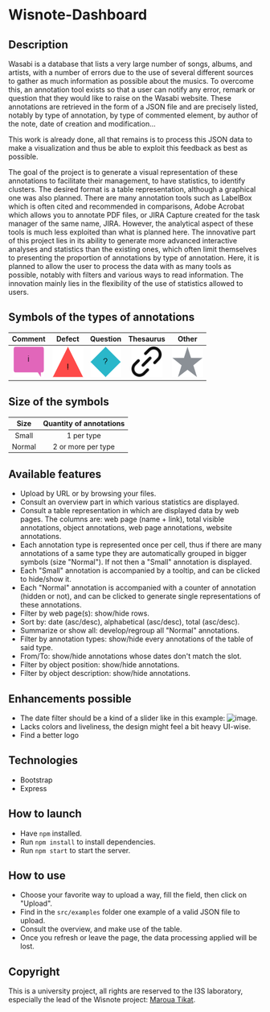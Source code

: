 # Wisnote-Dashboard
## Description

Wasabi is a database that lists a very large number of songs, albums, and artists, with a number of errors due to the use of several different sources to gather as much information as possible about the musics. To overcome this, an annotation tool exists so that a user can notify any error, remark or question that they would like to raise on the Wasabi website. These annotations are retrieved in the form of a JSON file and are precisely listed, notably by type of annotation, by type of commented element, by author of the note, date of creation and modification...

This work is already done, all that remains is to process this JSON data to make a visualization and thus be able to exploit this feedback as best as possible.

The goal of the project is to generate a visual representation of these annotations to facilitate their management, to have statistics, to identify clusters. The desired format is a table representation, although a graphical one was also planned. There are many annotation tools such as LabelBox which is often cited and recommended in comparisons, Adobe Acrobat which allows you to annotate PDF files, or JIRA Capture created for the task manager of the same name, JIRA. However, the analytical aspect of these tools is much less exploited than what is planned here. The innovative part of this project lies in its ability to generate more advanced interactive analyses and statistics than the existing ones, which often limit themselves to presenting the proportion of annotations by type of annotation. Here, it is planned to allow the user to process the data with as many tools as possible, notably with filters and various ways to read information. The innovation mainly lies in the flexibility of the use of statistics allowed to users.

## Symbols of the types of annotations
| Comment | Defect | Question | Thesaurus | Other
| :---: | :---: | :---: | :---: | :---: |
| ![Square](src/images/square.png) | ![Triangle](src/images/triangle.png) | ![Diamond](src/images/diamond.png) | ![Resource](src/images/resource.png) |  ![Star](src/images/star.png) 

## Size of the symbols
| Size | Quantity of annotations |
| :---: | :---: |
| Small | 1 per type |
| Normal | 2 or more per type |

## Available features
- Upload by URL or by browsing your files.
- Consult an overview part in which various statistics are displayed.
- Consult a table representation in which are displayed data by web pages. The columns are: web page (name + link), total visible annotations, object annotations, web page annotations, website annotations.
- Each annotation type is represented once per cell, thus if there are many annotations of a same type they are automatically grouped in bigger symbols (size "Normal"). If not then a "Small" annotation is displayed.
- Each "Small" annotation is accompanied by a tooltip, and can be clicked to hide/show it.
- Each "Normal" annotation is accompanied with a counter of annotation (hidden or not), and can be clicked to generate single representations of these annotations.
- Filter by web page(s): show/hide rows.
- Sort by: date (asc/desc), alphabetical (asc/desc), total (asc/desc).
- Summarize or show all: develop/regroup all "Normal" annotations.
- Filter by annotation types: show/hide every annotations of the table of said type.
- From/To: show/hide annotations whose dates don't match the slot.
- Filter by object position: show/hide annotations.
- Filter by object description: show/hide annotations.

## Enhancements possible
- The date filter should be a kind of a slider like in this example: ![image](https://github.com/hebabz/Wisnote-Dashboard/assets/42966652/fb7bbbc0-37e9-4677-82dc-14e4cda1b4fe).
- Lacks colors and liveliness, the design might feel a bit heavy UI-wise.
- Find a better logo

## Technologies
- Bootstrap
- Express

## How to launch
- Have `npm` installed.
- Run `npm install` to install dependencies.
- Run `npm start` to start the server.

## How to use
- Choose your favorite way to upload a way, fill the field, then click on "Upload".
- Find in the `src/examples` folder one example of a valid JSON file to upload.
- Consult the overview, and make use of the table.
- Once you refresh or leave the page, the data processing applied will be lost.

## Copyright
This is a university project, all rights are reserved to the I3S laboratory, especially the lead of the Wisnote project: [Maroua Tikat](https://univ-cotedazur.fr/annuaire/maroua-tikat).
